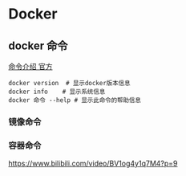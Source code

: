 # Docker

## docker 命令

[命令介绍 官方](https://docs.docker.com/engine/reference/commandline/cli/)

```shell
docker version  # 显示docker版本信息
docker info    # 显示系统信息
docker 命令 --help # 显示此命令的帮助信息
```

### 镜像命令

### 容器命令

https://www.bilibili.com/video/BV1og4y1q7M4?p=9
